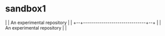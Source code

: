 # sandbox1
|  | An experimental repository    |  |
+--+-------------------------------+--+
|  | An experimental repository    |  |
